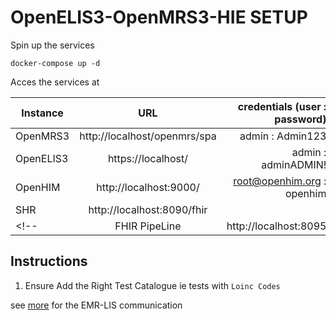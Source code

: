 # OpenELIS3-OpenMRS3-HIE SETUP

Spin up the services

```
docker-compose up -d
```

Acces the services at 

| Instance  |     URL       | credentials (user : password)|
|---------- |:-------------:|------:                       |
| OpenMRS3   |  http://localhost/openmrs/spa | admin : Admin123 |
| OpenELIS3 | https://localhost/ |    admin : adminADMIN!| 
| OpenHIM   |    http://localhost:9000/  |  root@openhim.org : openhim |
| SHR      | http://localhost:8090/fhir  |   | 
<!-- | FHIR PipeLine       | http://localhost:8095  |   |  -->

## Instructions 


1. Ensure Add the Right Test Catalogue ie tests with `Loinc Codes`

see [more](https://digi-uw.github.io/healthinformationexchange/lis-workflows/lis-workflows.html#tutorial-lab-order-communication-between-openmrs-and-openelis) for the EMR-LIS communication
